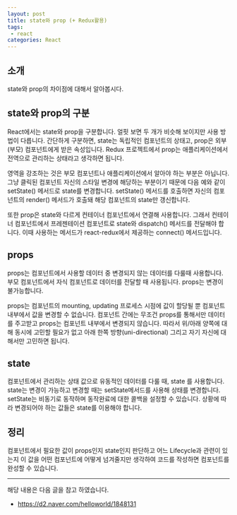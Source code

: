 ```yaml
---
layout: post
title: state와 prop (+ Redux활용)
tags:
 - react
categories: React
---
```


## 소개
state와 prop의 차이점에 대해서 알아봅시다.

## state와 prop의 구분
React에서는 state와 prop을 구분합니다. 얼핏 보면 두 개가 비슷해 보이지만 사용 방법이 다릅니다. 간단하게 구분하면, state는 독립적인 컴포넌트의 상태고, prop은 외부(부모) 컴포넌트에게 받은 속성입니다. Redux 프로젝트에서 prop는 애플리케이션에서 전역으로 관리하는 상태라고 생각하면 됩니다.

영역을 강조하는 것은 부모 컴포넌트나 애플리케이션에서 알아야 하는 부분은 아닙니다. 그냥 클릭된 컴포넌트 자신의 스타일 변경에 해당하는 부분이기 때문에 다음 예와 같이 setState() 메서드로 state를 변경합니다. setState() 메서드를 호출하면 자신의 컴포넌트의 render() 메서드가 호출돼 해당 컴포넌트의 state만 갱신합니다.

또한 prop은 state와 다르게 컨테이너 컴포넌트에서 연결해 사용합니다. 그래서 컨테이너 컴포넌트에서 프레젠테이션 컴포넌트로 state와 dispatch() 메서드를 전달해야 합니다. 이때 사용하는 메서드가 react-redux에서 제공하는 connect() 메서드입니다.

## props
props는 컴포넌트에서 사용할 데이터 중 변경되지 않는 데이터를 다룰때 사용합니다. 부모 컴포넌트에서 자식 컴포넌트로 데이터를 전달할 때 사용됩니다. props는 변경이 불가능합니다.

props는 컴포넌트의 mounting, updating 프로세스 시점에 값이 할당될 뿐 컴포넌트 내부에서 값을 변경할 수 없습니다. 컴포넌트 간에는 무조건 props를 통해서만 데이터를 주고받고 props는 컴포넌트 내부에서 변경되지 않습니다. 따라서 위/아래 양쪽에 대해 동시에 고민할 필요가 없고 아래 한쪽 방향(uni-directional) 그리고 자기 자신에 대해서만 고민하면 됩니다.

## state
컴포넌트에서 관리하는 상태 값으로 유동적인 데이터를 다룰 때, state 를 사용합니다. state는 변경이 가능하고 변경할 때는 setState메서드를 사용해 상태를 변경합니다. setState는 비동기로 동작하며 동작완료에 대한 콜백을 설정할 수 있습니다. 상황에 따라 변경되어야 하는 값들은 state를 이용해야 합니다. 
 

## 정리
컴포넌트에서 필요한 값이 props인지 state인지 판단하고 어느 Lifecycle과 관련이 있는지 이 값을 어떤 컴포넌트에 어떻게 넘겨줄지만 생각하여 코드를 작성하면 컴포넌트를 완성할 수 있습니다.




----
해당 내용은 다음 글을 참고 하였습니다.
- https://d2.naver.com/helloworld/1848131